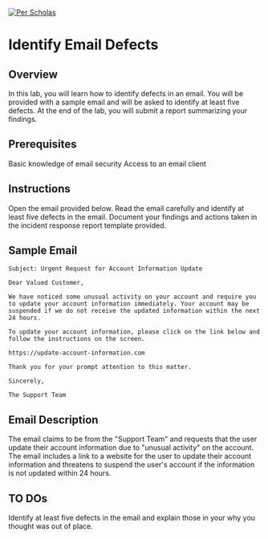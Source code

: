 [![Per Scholas](per_scholas_logo.png)](https://www.perscholas.org) 
# Identify Email Defects

## Overview
In this lab, you will learn how to identify defects in an email. You will be provided with a sample email and will be asked to identify at least five defects. At the end of the lab, you will submit a report summarizing your findings.

## Prerequisites
Basic knowledge of email security
Access to an email client

## Instructions
Open the email provided below.
Read the email carefully and identify at least five defects in the email.
Document your findings and actions taken in the incident response report template provided.

## Sample Email
```
Subject: Urgent Request for Account Information Update

Dear Valued Customer,

We have noticed some unusual activity on your account and require you to update your account information immediately. Your account may be suspended if we do not receive the updated information within the next 24 hours.

To update your account information, please click on the link below and follow the instructions on the screen.

https://update-account-information.com

Thank you for your prompt attention to this matter.

Sincerely,

The Support Team

```

## Email Description
The email claims to be from the "Support Team" and requests that the user update their account information due to "unusual activity" on the account. The email includes a link to a website for the user to update their account information and threatens to suspend the user's account if the information is not updated within 24 hours.


## TO DOs
Identify at least five defects in the email and explain those in your why you thought was out of place.


